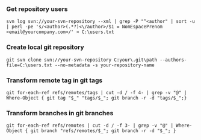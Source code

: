 ### Get repository users
`svn log svn://your-svn-repository --xml | grep -P "^<author" | sort -u | perl -pe 's/<author>(.*?)<\/author>/$1 = NomEspacePrenom <email@yourcompany.com>/' > C:\users.txt`
### Create local git repository
`git svn clone svn://your-svn-repository C:your\.git\path --authors-file=C:\users.txt --no-metadata -s your-repository-name`
### Transform remote tag in git tags
`git for-each-ref refs/remotes/tags | cut -d / -f 4- | grep -v "@" | Where-Object { git tag "$_" "tags/$_"; git branch -r -d "tags/$_";}`
### Transform branches in git branches
`git for-each-ref refs/remotes | cut -d / -f 3- | grep -v "@" | Where-Object { git branch "refs/remotes/$_"; git branch -r -d "$_"; }`
